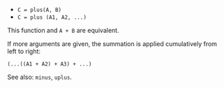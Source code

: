 * `C = plus(A, B)`
* `C = plus (A1, A2, ...)`

This function and `A + B` are equivalent.

If more arguments are given, the summation is applied cumulatively
from left to right:

`(...((A1 + A2) + A3) + ...)`

See also: `minus`, `uplus`.
